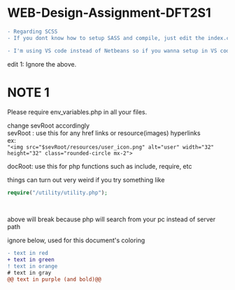 # WEB-Design-Assignment-DFT2S1

```diff
- Regarding SCSS
- If you dont know how to setup SASS and compile, just edit the index.css file directly. I'll fix that later

- I'm using VS code instead of Netbeans so if you wanna setup in VS code I can help you.
```


edit 1:
Ignore the above. <br />

# NOTE 1
Please require env_variables.php in all your files. <br />

change sevRoot accordingly <br />
sevRoot : use this for any href links or resource(images) hyperlinks<br /> 
ex: <br />
```"<img src="$sevRoot/resources/user_icon.png" alt="user" width="32" height="32" class="rounded-circle mx-2">```

docRoot: use this for php functions such as include, require, etc <br />

things can turn out very weird if you try something like <br />
```php
require("/utility/utility.php");
``` 
<br />

above will break because php will search from your pc instead of server path

ignore below, used for this document's coloring
```diff
- text in red
+ text in green
! text in orange
# text in gray
@@ text in purple (and bold)@@
```
